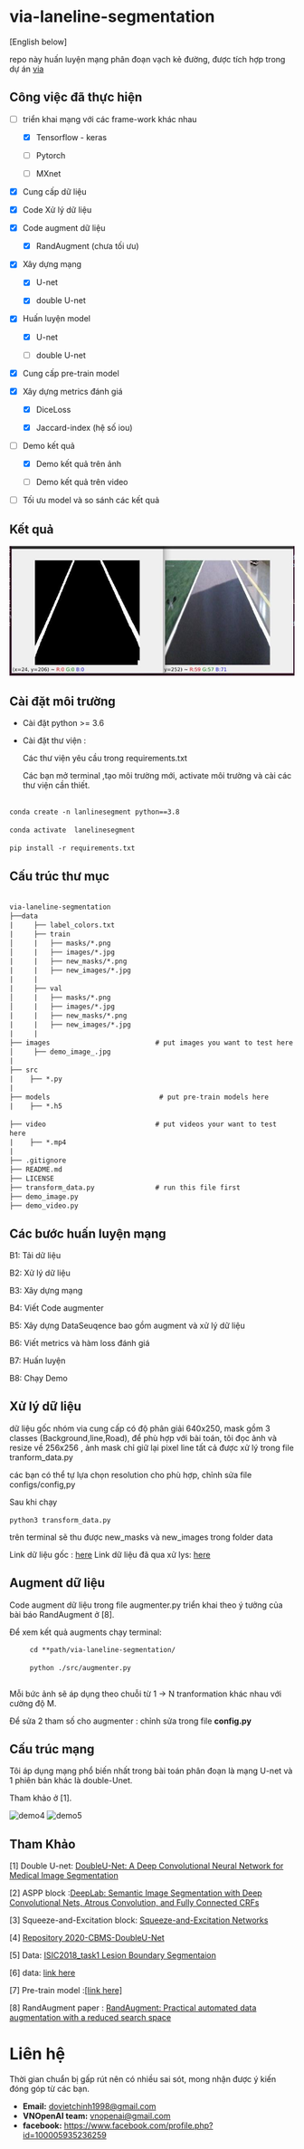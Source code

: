 # via-laneline-segmentation

[English below]

repo này huấn luyện mạng phân đoạn vạch kẻ đường, được tích hợp trong dự án [via]()

## Công việc đã thực hiện

- [ ] triển khai mạng với các frame-work khác nhau

    - [x] Tensorflow - keras

    - [ ] Pytorch

    - [ ] MXnet

- [x] Cung cấp dữ liệu

- [x] Code Xử lý dữ liệu

- [x] Code augment dữ liệu

    -[x] RandAugment (chưa tối ưu)

- [x] Xây dựng mạng 

    - [x] U-net

    - [x] double U-net

- [x] Huấn luyện model 

    - [x] U-net

    - [ ] double U-net

- [x] Cung cấp pre-train model

- [x] Xây dựng metrics đánh giá

    - [x] DiceLoss

    - [x] Jaccard-index (hệ số iou)

- [ ] Demo kết quả 

    - [x] Demo kết quả trên ảnh

    - [ ] Demo kết quả trên video

- [ ] Tối ưu model và so sánh các kết quả

## Kết quả 

![demo1](images/demo1.png "demo")

## Cài đặt môi trường

- Cài đặt python >= 3.6

- Cài đặt thư viện :

    Các thư viện yêu cầu trong requirements.txt

    Các bạn mở terminal ,tạo môi trường mới, activate môi trường và cài các thư viện cần thiết. 

```

conda create -n lanlinesegment python==3.8

conda activate  lanelinesegment

pip install -r requirements.txt

```

## Cấu trúc thư mục
```

via-laneline-segmentation
├──data
|     ├── label_colors.txt
|     ├── train
│     |   ├── masks/*.png
│     |   ├── images/*.jpg
|     |   ├── new_masks/*.png
|     |   ├── new_images/*.jpg
|     |
|     ├── val
│     |   ├── masks/*.png
│     |   ├── images/*.jpg
|     |   ├── new_masks/*.png
|     |   ├── new_images/*.jpg
|     |
├── images                          # put images you want to test here
│     ├── demo_image_.jpg   
|    
├── src
|    ├── *.py
|
├── models                           # put pre-train models here
|    ├── *.h5

├── video                           # put videos your want to test here
|    ├── *.mp4
|
├── .gitignore
├── README.md
├── LICENSE
├── transform_data.py               # run this file first
├── demo_image.py
├── demo_video.py

```

## Các bước huấn luyện mạng

B1: Tải dữ liệu

B2: Xử lý dữ liệu

B3: Xây dựng mạng

B4: Viết Code augmenter

B5: Xây dựng DataSeuqence bao gồm augment và xử lý dữ liệu

B6: Viết metrics và hàm loss đánh giá

B7: Huấn luyện

B8: Chạy Demo

## Xử lý dữ liệu


dữ liệu gốc nhóm via cung cấp có độ phân giải 640x250, mask gồm 3 classes (Background,line,Road), để phù hợp với bài toán, tôi đọc ảnh và resize về  256x256 , ảnh mask chỉ giữ lại pixel line
tất cả được xử lý trong file tranform_data.py

các bạn có thể  tự lựa chọn resolution cho phù hợp, chỉnh sửa file configs/config,py

Sau khi chạy  

`python3 transform_data.py` 

trên terminal sẽ thu được new_masks và new_images trong folder data

Link dữ liệu gốc : [here]()
Link dữ liệu đã qua xử lys: [here]()


## Augment dữ liệu

Code augment dữ liệu trong file augmenter.py triển khai theo ý tưởng của bài báo RandAugment ở [8].

Để xem kết quả augments chạy terminal:
```
     cd **path/via-laneline-segmentation/

     python ./src/augmenter.py
     
```

Mỗi bức ảnh sẽ áp dụng theo chuỗi từ 1 -> N tranformation khác nhau với cường độ M.

Để sửa 2 tham số cho augmenter : chỉnh sửa trong file **config.py**

## Cấu trúc mạng

Tôi áp dụng mạng phổ biến nhất trong bài toán phân đoạn là mạng U-net và 1 phiên bản khác là double-Unet.

Tham khảo ở [1].

![demo4](images/demo4.png "demo")
![demo5](images/demo5.png "demo")

## Tham Khảo

[1] Double U-net: [DoubleU-Net: A Deep Convolutional Neural
Network for Medical Image Segmentation](https://arxiv.org/pdf/2006.04868.pdf)

[2] ASPP block :[DeepLab: Semantic Image Segmentation with
Deep Convolutional Nets, Atrous Convolution,
and Fully Connected CRFs](https://arxiv.org/pdf/1606.00915v2.pdf)

[3] Squeeze-and-Excitation block: [Squeeze-and-Excitation Networks](https://arxiv.org/abs/1709.01507)

[4] [Repository 2020-CBMS-DoubleU-Net](https://github.com/DebeshJha/2020-CBMS-DoubleU-Net)

[5] Data: [ISIC2018_task1 Lesion Boundary Segmentaion ](https://challenge2018.isic-archive.com/)

[6] data: [link here]()

[7] Pre-train model :[[link here]](https://drive.google.com/drive/folders/1cwNzf9OSG3PD_8MCeVobl04HystIbCSV?usp=sharing) 

[8] RandAugment paper : [RandAugment: Practical automated data augmentation with a reduced search space](https://arxiv.org/abs/1909.13719)


# Liên hệ

Thời gian chuẩn bị gấp rút nên có nhiều sai sót, mong nhận được ý kiến đóng góp từ các bạn.

 - **Email:** dovietchinh1998@gmail.com
 - **VNOpenAI team:** vnopenai@gmail.com
 - **facebook:**  https://www.facebook.com/profile.php?id=100005935236259

